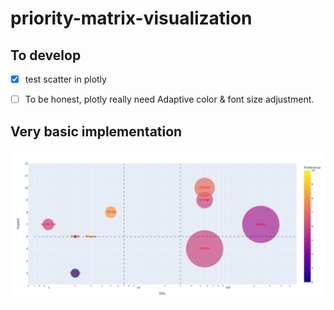 # priority-matrix-visualization

## To develop

- [x] test scatter in plotly
- [ ] To be honest, plotly really need Adaptive color & font size adjustment.


## Very basic implementation

![simple](./photos/newplot.png)